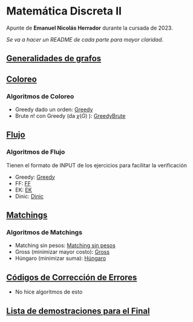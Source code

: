 # Matemática Discreta II

Apunte de **Emanuel Nicolás Herrador** durante la cursada de 2023.

_Se va a hacer un README de cada parte para mayor claridad_.

## [Generalidades de grafos](Generalidades%20de%20grafos.md)

## [Coloreo](Coloreo.md)

### Algoritmos de Coloreo

- Greedy dado un orden: [Greedy](Algoritmos/Coloreo/Greedy.cpp)
- Brute $n!$ con Greedy (da $\chi(G)$ ): [GreedyBrute](Algoritmos/Coloreo/GreedyBrute.cpp)

## [Flujo](Flujo.md)

### Algoritmos de Flujo

Tienen el formato de INPUT de los ejercicios para facilitar la verificación

- Greedy: [Greedy](Algoritmos/Flujo/Greedy.cpp)
- FF: [FF](Algoritmos/Flujo/FF.cpp)
- EK: [EK](Algoritmos/Flujo/EK.cpp)
- Dinic: [Dinic](Algoritmos/Flujo/Dinic.cpp)

## [Matchings](Matchings.md)

### Algoritmos de Matchings

- Matching sin pesos: [Matching sin pesos](Algoritmos/Matching/Matching%20sin%20pesos.cpp)
- Gross (minimizar mayor costo): [Gross](Algoritmos/Matching/Algoritmo%20de%20Gross%20(minMax).cpp)
- Húngaro (minimizar suma): [Húngaro](Algoritmos/Matching/Hungaro.cpp)

## [Códigos de Corrección de Errores](C%C3%B3digos%20de%20Correcci%C3%B3n%20de%20Errores.md)

- No hice algoritmos de esto

## [Lista de demostraciones para el Final](Demostraciones.md)
